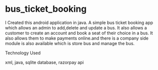 # bus_ticket_booking
I Created this android application in java.
A simple bus ticket booking app which allows an admin to add,delete and update a bus. It also allows a customer to create an account and book a seat of their choice in a bus. It also allows them to make payments online.and there is a company side module is also available which is store bus and manage the bus.

Technology Used

xml,
java,
sqlite database,
razorpay api
